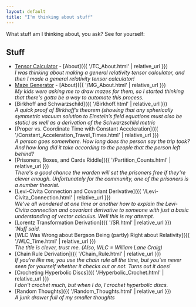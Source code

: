```yaml
---
layout: default
title: "I'm thinking about stuff"
---
```



What stuff am I thinking about, you ask?  See for yourself:

## Stuff

- [Tensor Calculator](https://kettlecornwitha-qu.github.io/tensor-calculator/) - [About]({{ '/TC_About.html' | relative_url }})\
*I was thinking about making a general relativity tensor calculator, and then I made a general relativity tensor calculator!*
- [Maze Generator](https://maze-frontend-ynwr.onrender.com) - [About]({{ '/MG_About.html' | relative_url }})\
*My kids were asking me to draw mazes for them, so I started thinking that there's gotta be a way to automate this process.*
- [Birkhoff and Schwarzschild]({{ '/Birkhoff.html' | relative_url }})\
  *A quick proof of Birkhoff’s theorem (showing that any spherically symmetric vacuum solution to Einstein’s field equations must also be static) as well as a derivation of the Schwarzschild metric*
- [Proper vs. Coordinate Time with Constant Acceleration]({{ '/Constant_Acceleration_Travel_Times.html' | relative_url }})\
  *A person goes somewhere.  How long does the person say the trip took?  And how long did it take according to the people that the person left behind?*
- [Prisoners, Boxes, and Cards Riddle]({{ '/Partition_Counts.html' | relative_url }})\
  *There's a good chance the warden will set the prisoners free if they're clever enough.  Unfortunately for the community, one of the prisoners is a number theorist.*
- [Levi-Civita Connection and Covariant Derivative]({{ '/Levi-Civita_Connection.html' | relative_url }})\
  *We've all wondered at one time or another how to explain the Levi-Civita connection and covariant derivative to someone with just a basic understanding of vector calculus.  Well this is my attempt.*
- [Lorentz Transformation Derivation]({{ '/SR.html' | relative_url }})\
  *'Nuff said.*
- [WLC Was Wrong about Bergson Being (partly) Right about Relativity]({{ '/WLC_Time.html' | relative_url }})\
  *The title is clever, trust me. (Also, WLC = William Lane Craig)*
- [Chain Rule Derivation]({{ '/Chain_Rule.html' | relative_url }})\
  *If you're like me, you use the chain rule all the time, but you've never seen for yourself whether it checks out or not.  Turns out it does!*
- [Crocheting Hyperbolic Discs]({{ '/Hyperbolic_Crochet.html' | relative_url }})\
  *I don't crochet much, but when I do, I crochet hyperbolic discs.*
- [Random Thoughts]({{ '/Random_Thoughts.html' | relative_url }})\
  *A junk drawer full of my smaller thoughts*




